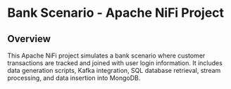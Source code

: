 # Bank Scenario - Apache NiFi Project
## Overview
This Apache NiFi project simulates a bank scenario where customer transactions are tracked and joined with user login information. It includes data generation scripts, Kafka integration, SQL database retrieval, stream processing, and data insertion into MongoDB.
